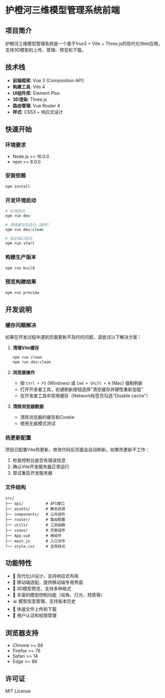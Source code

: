 # 护橙河三维模型管理系统前端

## 项目简介
护橙河三维模型管理系统是一个基于Vue3 + Vite + Three.js的现代化Web应用，支持3D模型的上传、管理、预览和下载。

## 技术栈
- **前端框架**: Vue 3 (Composition API)
- **构建工具**: Vite 4
- **UI组件库**: Element Plus
- **3D渲染**: Three.js
- **路由管理**: Vue Router 4
- **样式**: CSS3 + 响应式设计

## 快速开始

### 环境要求
- Node.js >= 16.0.0
- npm >= 8.0.0

### 安装依赖
```bash
npm install
```

### 开发环境启动
```bash
# 标准启动
npm run dev

# 清理缓存后启动（推荐）
npm run dev:clean

# 指定端口启动
npm run start
```

### 构建生产版本
```bash
npm run build
```

### 预览构建结果
```bash
npm run preview
```

## 开发说明

### 缓存问题解决
如果在开发过程中遇到页面更新不及时的问题，请尝试以下解决方案：

1. **清理Vite缓存**
   ```bash
   npm run clean
   npm run dev:clean
   ```

2. **浏览器操作**
   - 按 `Ctrl + F5` (Windows) 或 `Cmd + Shift + R` (Mac) 强制刷新
   - 打开开发者工具，右键刷新按钮选择"清空缓存并硬性重新加载"
   - 在开发者工具中禁用缓存（Network标签页勾选"Disable cache"）

3. **清除浏览器数据**
   - 清除浏览器的缓存和Cookie
   - 使用无痕模式测试

### 热更新配置
项目已配置Vite热更新，修改代码后页面会自动刷新。如果热更新不工作：

1. 检查控制台是否有错误信息
2. 确认Vite开发服务器正常运行
3. 尝试重启开发服务器

### 文件结构
```
src/
├── api/          # API接口
├── assets/       # 静态资源
├── components/   # 公共组件
├── router/       # 路由配置
├── utils/        # 工具函数
├── views/        # 页面组件
├── App.vue       # 根组件
├── main.js       # 入口文件
└── style.css     # 全局样式
```

## 功能特性

- 🎨 现代化UI设计，支持响应式布局
- 📱 移动端适配，提供移动端专用界面
- 🎯 3D模型预览，支持多种格式
- 🔧 丰富的模型控制功能（视角、灯光、材质等）
- 📊 模型信息管理，支持版本历史
- 🚀 快速文件上传和下载
- 🔐 用户认证和权限管理

## 浏览器支持

- Chrome >= 88
- Firefox >= 78
- Safari >= 14
- Edge >= 88

## 许可证

MIT License